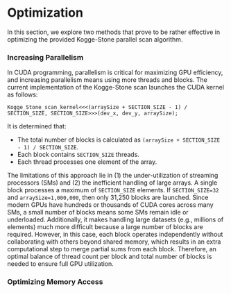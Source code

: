 # Optimization
In this section, we explore two methods that prove to be rather effective in optimizing the provided Kogge-Stone parallel scan algorithm.
### Increasing Parallelism
In CUDA programming, parallelism is critical for maximizing GPU efficiency, and increasing parallelism means using more threads and blocks. The current implementation of the Kogge-Stone scan launches the CUDA kernel as follows:
```c=
Kogge_Stone_scan_kernel<<<(arraySize + SECTION_SIZE - 1) / SECTION_SIZE, SECTION_SIZE>>>(dev_x, dev_y, arraySize);
```
It is determined that:
* The total number of blocks is calculated as `(arraySize + SECTION_SIZE - 1) / SECTION_SIZE`.
* Each block contains `SECTION_SIZE` threads.
* Each thread processes one element of the array.

The limitations of this approach lie in (1) the under-utilization of streaming processors (SMs) and (2) the inefficient handling of large arrays. A single block processes a maximum of `SECTION_SIZE` elements. If `SECTION_SIZE=32` and `arraySize=1,000,000`, then only 31,250 blocks are launched. Since modern GPUs have hundreds or thousands of CUDA cores across many SMs, a small number of blocks means some SMs remain idle or underloaded. Additionally, it makes handling large datasets (e.g., millions of elements) much more difficult because a large number of blocks are required. However, in this case, each block operates independently without collaborating with others beyond shared memory, which results in an extra computational step to merge partial sums from each block. Therefore, an optimal balance of thread count per block and total number of blocks is needed to ensure full GPU utilization.


### Optimizing Memory Access
